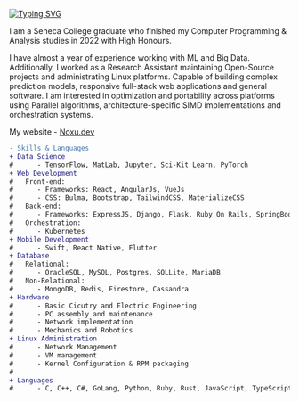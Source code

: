 [![Typing SVG](https://readme-typing-svg.herokuapp.com?font=Teko&size=40&duration=2800&color=53DBF7&center=true&vCenter=true&multiline=true&width=1000&height=120&lines=Iurii+Kondrakov;Welcome+to+my+GitHub+Page+%F0%9F%91%8B)](https://git.io/typing-svg)

I am a Seneca College graduate who finished my Computer Programming & Analysis studies in 2022 with High Honours.

I have almost a year of experience working with ML and Big Data. Additionally, I worked as a Research Assistant maintaining Open-Source projects and administrating Linux platforms. Capable of building complex prediction models, responsive full-stack web applications and general software. I am interested in optimization and portability across platforms using Parallel algorithms, architecture-specific SIMD implementations and orchestration systems.

My website - [Noxu.dev](https://noxu.dev/)

``` diff 
- Skills & Languages
+ Data Science
#      - TensorFlow, MatLab, Jupyter, Sci-Kit Learn, PyTorch
+ Web Development
#   Front-end:
#      - Frameworks: React, AngularJs, VueJs
#      - CSS: Bulma, Bootstrap, TailwindCSS, MaterializeCSS
#   Back-end:
#      - Frameworks: ExpressJS, Django, Flask, Ruby On Rails, SpringBoot, ASP.Net
#   Orchestration:
#      - Kubernetes
+ Mobile Development
#      - Swift, React Native, Flutter
+ Database
#   Relational:
#      - OracleSQL, MySQL, Postgres, SQLLite, MariaDB
#   Non-Relational:
#      - MongoDB, Redis, Firestore, Cassandra
+ Hardware
#      - Basic Cicutry and Electric Engineering
#      - PC assembly and maintenance
#      - Network implementation
#      - Mechanics and Robotics
+ Linux Administration 
#      - Network Management
#      - VM management 
#      - Kernel Configuration & RPM packaging
#
+ Languages
#      - C, C++, C#, GoLang, Python, Ruby, Rust, JavaScript, TypeScript, Java, Swift, FreePascal
```
